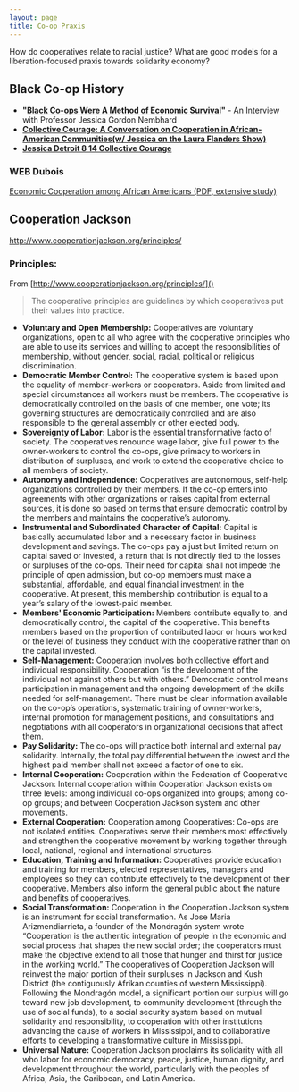 ```yaml
---
layout: page
title: Co-op Praxis
---
```


How do cooperatives relate to racial justice? What are good models for a liberation-focused praxis towards solidarity economy?

## Black Co-op History

* **"[Black Co-ops Were A Method of Economic Survival](http://www.geo.coop/story/black-co-ops-were-method-economic-survival)"** - An Interview with Professor Jessica Gordon Nembhard
* **[Collective Courage: A Conversation on Cooperation in African-American Communities(w/ Jessica on the Laura Flanders Show)](https://www.youtube.com/watch?v=EpsZw6vsH4A)**
* **[Jessica Detroit 8 14 Collective Courage](https://www.youtube.com/watch?v=1cf0DNGp1tU)**

### WEB Dubois

[Economic Cooperation among African Americans (PDF, extensive study) ](http://scua.library.umass.edu/digital/dubois/dubois12.pdf)

## Cooperation Jackson
http://www.cooperationjackson.org/principles/


### Principles:
From [http://www.cooperationjackson.org/principles/]()

  > The cooperative principles are guidelines by which cooperatives put their values into practice.

  * **Voluntary and Open Membership:** Cooperatives are voluntary organizations, open to all who agree with the cooperative principles who are able to use its services and willing to accept the responsibilities of membership, without gender, social, racial, political or religious discrimination.
  * **Democratic Member Control:** The cooperative system is based upon the equality of member-workers or cooperators. Aside from limited and special circumstances all workers must be members. The cooperative is democratically controlled on the basis of one member, one vote; its governing structures are democratically controlled and are also responsible to the general assembly or other elected body.
  * **Sovereignty of Labor:** Labor is the essential transformative facto of society. The cooperatives renounce wage labor, give full power to the owner-workers to control the co-ops, give primacy to workers in distribution of surpluses, and work to extend the cooperative choice to all members of society.
  * **Autonomy and Independence:** Cooperatives are autonomous, self-help organizations controlled by their members. If the co-op enters into agreements with other organizations or raises capital from external sources, it is done so based on terms that ensure democratic control by the members and maintains the cooperative’s autonomy.
  * **Instrumental and Subordinated Character of Capital:** Capital is basically accumulated labor and a necessary factor in business development and savings. The co-ops pay a just but limited return on capital saved or invested, a return that is not directly tied to the losses or surpluses of the co-ops. Their need for capital shall not impede the principle of open admission, but co-op members must make a substantial, affordable, and equal financial investment in the cooperative. At present, this membership contribution is equal to a year’s salary of the lowest-paid member.
  * **Members' Economic Participation:** Members contribute equally to, and democratically control, the capital of the cooperative. This benefits members based on the proportion of contributed labor or hours worked or the level of business they conduct with the cooperative rather than on the capital invested.
  * **Self-Management:** Cooperation involves both collective effort and individual responsibility. Cooperation “is the development of the individual not against others but with others.” Democratic control means participation in management and the ongoing development of the skills needed for self-management. There must be clear information available on the co-op’s operations, systematic training of owner-workers, internal promotion for management positions, and consultations and negotiations with all cooperators in organizational decisions that affect them.
  * **Pay Solidarity:** The co-ops will practice both internal and external pay solidarity. Internally, the total pay differential between the lowest and the highest paid member shall not exceed a factor of one to six.
  * **Internal Cooperation:** Cooperation within the Federation of Cooperative Jackson: Internal cooperation within Cooperation Jackson exists on three levels: among individual co-ops organized into groups; among co-op groups; and between Cooperation Jackson system and other movements.
  * **External Cooperation:** Cooperation among Cooperatives: Co-ops are not isolated entities. Cooperatives serve their members most effectively and strengthen the cooperative movement by working together through local, national, regional and international structures.
  * **Education, Training and Information:** Cooperatives provide education and training for members, elected representatives, managers and employees so they can contribute effectively to the development of their cooperative. Members also inform the general public about the nature and benefits of cooperatives.
  * **Social Transformation:** Cooperation in the Cooperation Jackson system is an instrument for social transformation. As Jose Maria Arizmendiarrieta, a founder of the Mondragón system wrote “Cooperation is the authentic integration of people in the economic and social process that shapes the new social order; the cooperators must make the objective extend to all those that hunger and thirst for justice in the working world.” The cooperatives of Cooperation Jackson will reinvest the major portion of their surpluses in Jackson and Kush District (the contiguously Afrikan counties of western Mississippi). Following the Mondragón model, a significant portion our surplus will go toward new job development, to community development (through the use of social funds), to a social security system based on mutual solidarity and responsibility, to cooperation with other institutions advancing the cause of workers in Mississippi, and to collaborative efforts to developing a transformative culture in Mississippi.
  * **Universal Nature:** Cooperation Jackson proclaims its solidarity with all who labor for economic democracy, peace, justice, human dignity, and development throughout the world, particularly with the peoples of Africa, Asia, the Caribbean, and Latin America.
